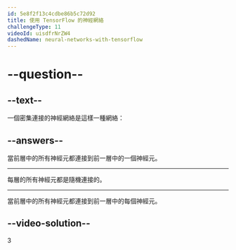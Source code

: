 ```yaml
---
id: 5e8f2f13c4cdbe86b5c72d92
title: 使用 TensorFlow 的神經網絡
challengeType: 11
videoId: uisdfrNrZW4
dashedName: neural-networks-with-tensorflow
---
```


# --question--

## --text--

一個密集連接的神經網絡是這樣一種網絡：

## --answers--

當前層中的所有神經元都連接到前一層中的一個神經元。

---

每層的所有神經元都是隨機連接的。

---

當前層中的所有神經元都連接到前一層中的每個神經元。

## --video-solution--

3

